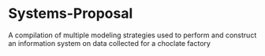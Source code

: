 # Systems-Proposal
A compilation of multiple modeling strategies used to perform and construct an information system on data collected for a choclate factory
